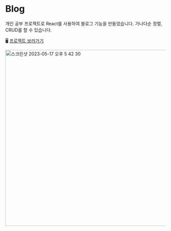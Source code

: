 # Blog

개인 공부 프로젝트로 React를 사용하여 블로그 기능을 만들었습니다. 가나다순 정렬, CRUD를 할 수 있습니다.

🖥️ [프로젝트 보러가기](https://songyunjeong.github.io/codingapple_blog)

<img width="554" alt="스크린샷 2023-05-17 오후 5 42 30" src="https://github.com/songyunjeong/codingapple_blog/assets/117874502/27af7f40-36f3-4d61-93e3-4d69c4f921e9">
